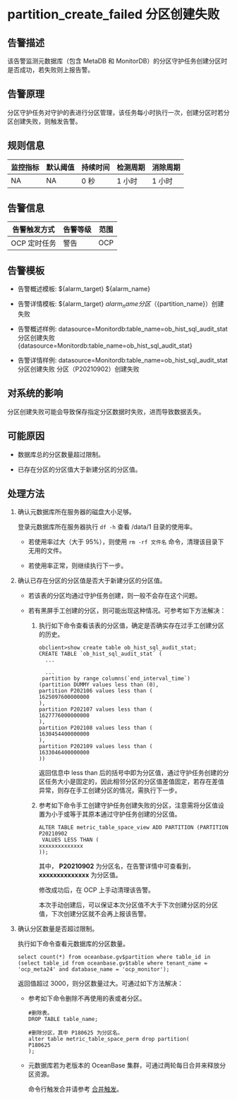 partition_create_failed 分区创建失败 
===================================================



告警描述 
-------------------------

该告警监测元数据库（包含 MetaDB 和 MonitorDB）的分区守护任务创建分区时是否成功，若失败则上报告警。

告警原理 
-------------------------

分区守护任务对守护的表进行分区管理，该任务每小时执行一次，创建分区时若分区创建失败，则触发告警。

规则信息 
-------------------------



| 监控指标 | 默认阈值 | 持续时间 | 检测周期 | 消除周期 |
|------|------|------|------|------|
| NA   | NA   | 0 秒  | 1 小时 | 1 小时 |



告警信息 
-------------------------



|  告警触发方式  | 告警等级 | 范围  |
|----------|------|-----|
| OCP 定时任务 | 警告   | OCP |



告警模板 
-------------------------

* 告警概述模板: ${alarm_target} ${alarm_name}

  

* 告警详情模板: ${alarm_target} ${alarm_name} 分区（${partition_name}）创建失败

  

* 告警概述样例: datasource=Monitordb:table_name=ob_hist_sql_audit_stat 分区创建失败 {datasource=Monitordb:table_name=ob_hist_sql_audit_stat}

  

* 告警详情样例: datasource=Monitordb:table_name=ob_hist_sql_audit_stat 分区创建失败 分区（P20210902）创建失败

  




对系统的影响 
---------------------------

分区创建失败可能会导致保存指定分区数据时失败，进而导致数据丢失。

可能原因 
-------------------------

* 数据库总的分区数量超过限制。

  

* 已存在分区的分区值大于新建分区的分区值。

  




处理方法 
-------------------------

1. 确认元数据库所在服务器的磁盘大小足够。

   登录元数据库所在服务器执行 `df -h` 查看 /data/1 目录的使用率。
   * 若使用率过大（大于 95%），则使用 `rm -rf 文件名` 命令，清理该目录下无用的文件。

     
   
   * 若使用率正常，则继续执行下一步。

     
   

   

2. 确认已存在分区的分区值是否大于新建分区的分区值。

   * 若该表的分区均通过守护任务创建，则一般不会存在这个问题。

     
   
   * 若有黑屏手工创建的分区，则可能出现这种情况。可参考如下方法解决：

     1. 执行如下命令查看该表的分区值，确定是否确实存在过手工创建分区的历史。

        ```unknow
        obclient>show create table ob_hist_sql_audit_stat;
        CREATE TABLE `ob_hist_sql_audit_stat` (
          ...
        
          ...
         partition by range columns(`end_interval_time`)
        (partition DUMMY values less than (0),
        partition P202106 values less than ( 
        1625097600000000 
        ),
        partition P202107 values less than ( 
        1627776000000000 
        ),
        partition P202108 values less than ( 
        1630454400000000 
        ),
        partition P202109 values less than ( 
        1633046400000000 
        ))
        ```

        

        返回信息中 less than 后的括号中即为分区值，通过守护任务创建的分区任务大小是固定的，因此相邻分区的分区值差值固定，若存在差值异常，则存在手工创建分区的情况，需执行下一步。
        
     
     2. 参考如下命令手工创建守护任务创建失败的分区，注意需将分区值设置为小于或等于其原本通过守护任务创建的分区值。

        ```unknow
        ALTER TABLE metric_table_space_view ADD PARTITION (PARTITION  
        P20210902 
         VALUES LESS THAN ( 
        xxxxxxxxxxxxxx 
        ));
        ```

        

        其中， **P20210902** 为分区名，在告警详情中可查看到， **xxxxxxxxxxxxxx** 为分区值。

        修改成功后，在 OCP 上手动清理该告警。

        本次手动创建后，可以保证本次分区值不大于下次创建分区的分区值，下次创建分区就不会再上报该告警。
        
     

     
   

   

3. 确认分区数量是否超过限制。

   执行如下命令查看元数据库的分区数量。

   ```unknow
   select count(*) from oceanbase.gv$partition where table_id in (select table_id from oceanbase.gv$table where tenant_name = 'ocp_meta24' and database_name = 'ocp_monitor');
   ```

   

   返回值超过 3000，则分区数量过大。可通过如下方法解决：
   * 参考如下命令删除不再使用的表或者分区。

     ```unknow
     #删除表。
     DROP TABLE table_name;
     
     #删除分区，其中 P180625 为分区名。
     alter table metric_table_space_perm drop partition( 
     P180625 
     );
     ```

     
   
   * 元数据库若为老版本的 OceanBase 集群，可通过两轮每日合并来释放分区资源。

     命令行触发合并请参考 [合并触发](https://www.oceanbase.com/docs/oceanbase-database/oceanbase-database/V2.2.50/merge-trigger)。
     
   

   



